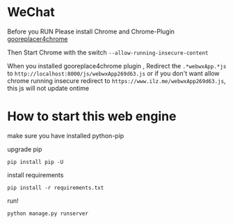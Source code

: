 # WeChat
Before you RUN Please install Chrome and Chrome-Plugin [gooreplacer4chrome](https://github.com/liuzheng712/gooreplacer4chrome)

Then Start Chrome with the switch `--allow-running-insecure-content`

When you installed gooreplace4chrome plugin , Redirect the `.*webwxApp.*js` to
`http://localhost:8000/js/webwxApp269d63.js` or if you don't want allow chrome running insecure redirect to `https://www.ilz.me/webwxApp269d63.js`,
this js will not update ontime

# How to start this web engine
make sure you have installed python-pip

upgrade pip

    pip install pip -U

install requirements

    pip install -r requirements.txt

run!

    python manage.py runserver

